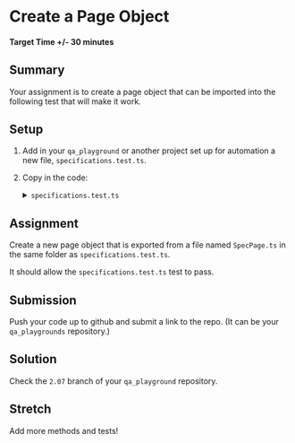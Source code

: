 # Create a Page Object

#### Target Time +/- 30 minutes

## Summary

Your assignment is to create a page object that can be imported into the
following test that will make it work.

## Setup

1. Add in your `qa_playground` or another project set up for automation a new
   file, `specifications.test.ts`.
1. Copy in the code:
   <details markdown="1"> <summary><code>specifications.test.ts</code></summary>

   ```typescript
   import { SpecPage } from "./SpecPage";
   const chromedriver = require("chromedriver");
   import { WebDriver, Builder, Capabilities } from "selenium-webdriver";
   const driver: WebDriver = new Builder()
     .withCapabilities(Capabilities.chrome())
     .build();
   const page = new SpecPage(driver);

   test("it works", async () => {
     await page.navigate();
     await page.doSearch("purple");
     expect(await page.getResults()).toContain("purple");
   });
   afterAll(async () => {
     await driver.quit();
   });
   ```

   </details>

## Assignment

Create a new page object that is exported from a file named `SpecPage.ts` in the
same folder as `specifications.test.ts`.

It should allow the `specifications.test.ts` test to pass.

## Submission

Push your code up to github and submit a link to the repo. (It can be your
`qa_playgrounds` repository.)

## Solution

Check the `2.07` branch of your `qa_playground` repository.

## Stretch

Add more methods and tests!
